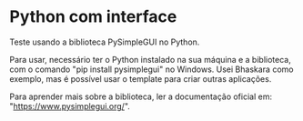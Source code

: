 # Python com interface
 
Teste usando a biblioteca PySimpleGUI no Python.

Para usar, necessário ter o Python instalado na sua máquina e a biblioteca, com o comando "pip install pysimplegui" no Windows.
Usei Bhaskara como exemplo, mas é possível usar o template para criar outras aplicações.

Para aprender mais sobre a biblioteca, ler a documentação oficial em: "https://www.pysimplegui.org/".
